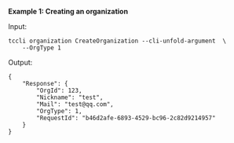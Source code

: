 **Example 1: Creating an organization**



Input: 

```
tccli organization CreateOrganization --cli-unfold-argument  \
    --OrgType 1
```

Output: 
```
{
    "Response": {
        "OrgId": 123,
        "Nickname": "test",
        "Mail": "test@qq.com",
        "OrgType": 1,
        "RequestId": "b46d2afe-6893-4529-bc96-2c82d9214957"
    }
}
```

